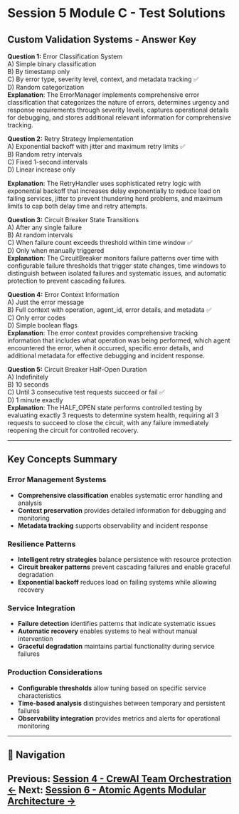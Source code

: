 # Session 5 Module C - Test Solutions

## Custom Validation Systems - Answer Key

**Question 1:** Error Classification System  
A) Simple binary classification  
B) By timestamp only  
C) By error type, severity level, context, and metadata tracking ✅  
D) Random categorization  
**Explanation**: The ErrorManager implements comprehensive error classification that categorizes the nature of errors, determines urgency and response requirements through severity levels, captures operational details for debugging, and stores additional relevant information for comprehensive tracking.

**Question 2:** Retry Strategy Implementation  
A) Exponential backoff with jitter and maximum retry limits ✅  
B) Random retry intervals  
C) Fixed 1-second intervals  
D) Linear increase only  

**Explanation**: The RetryHandler uses sophisticated retry logic with exponential backoff that increases delay exponentially to reduce load on failing services, jitter to prevent thundering herd problems, and maximum limits to cap both delay time and retry attempts.

**Question 3:** Circuit Breaker State Transitions  
A) After any single failure  
B) At random intervals  
C) When failure count exceeds threshold within time window ✅  
D) Only when manually triggered  
**Explanation**: The CircuitBreaker monitors failure patterns over time with configurable failure thresholds that trigger state changes, time windows to distinguish between isolated failures and systematic issues, and automatic protection to prevent cascading failures.

**Question 4:** Error Context Information  
A) Just the error message  
B) Full context with operation, agent_id, error details, and metadata ✅  
C) Only error codes  
D) Simple boolean flags  
**Explanation**: The error context provides comprehensive tracking information that includes what operation was being performed, which agent encountered the error, when it occurred, specific error details, and additional metadata for effective debugging and incident response.

**Question 5:** Circuit Breaker Half-Open Duration  
A) Indefinitely  
B) 10 seconds  
C) Until 3 consecutive test requests succeed or fail ✅  
D) 1 minute exactly  
**Explanation**: The HALF_OPEN state performs controlled testing by evaluating exactly 3 requests to determine system health, requiring all 3 requests to succeed to close the circuit, with any failure immediately reopening the circuit for controlled recovery.

---

## Key Concepts Summary

### Error Management Systems  
- **Comprehensive classification** enables systematic error handling and analysis  
- **Context preservation** provides detailed information for debugging and monitoring  
- **Metadata tracking** supports observability and incident response  

### Resilience Patterns  
- **Intelligent retry strategies** balance persistence with resource protection  
- **Circuit breaker patterns** prevent cascading failures and enable graceful degradation  
- **Exponential backoff** reduces load on failing systems while allowing recovery  

### Service Integration  
- **Failure detection** identifies patterns that indicate systematic issues  
- **Automatic recovery** enables systems to heal without manual intervention  
- **Graceful degradation** maintains partial functionality during service failures  

### Production Considerations  
- **Configurable thresholds** allow tuning based on specific service characteristics  
- **Time-based analysis** distinguishes between temporary and persistent failures  
- **Observability integration** provides metrics and alerts for operational monitoring  
---

## 🧭 Navigation

**Previous:** [Session 4 - CrewAI Team Orchestration ←](Session4_CrewAI_Team_Orchestration.md)
**Next:** [Session 6 - Atomic Agents Modular Architecture →](Session6_Atomic_Agents_Modular_Architecture.md)
---
